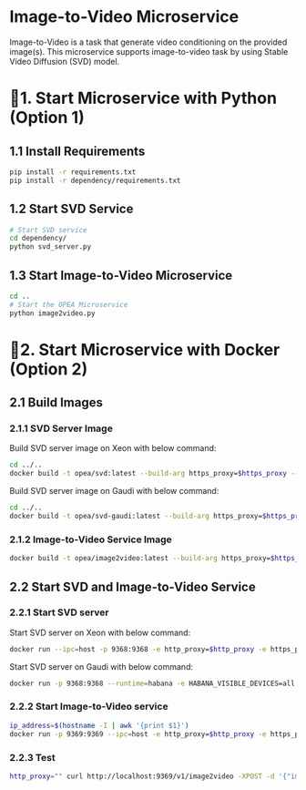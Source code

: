 # Image-to-Video Microservice

Image-to-Video is a task that generate video conditioning on the provided image(s). This microservice supports image-to-video task by using Stable Video Diffusion (SVD) model.

# 🚀1. Start Microservice with Python (Option 1)

## 1.1 Install Requirements

```bash
pip install -r requirements.txt
pip install -r dependency/requirements.txt
```

## 1.2 Start SVD Service

```bash
# Start SVD service
cd dependency/
python svd_server.py
```

## 1.3 Start Image-to-Video Microservice

```bash
cd ..
# Start the OPEA Microservice
python image2video.py
```

# 🚀2. Start Microservice with Docker (Option 2)

## 2.1 Build Images

### 2.1.1 SVD Server Image

Build SVD server image on Xeon with below command:

```bash
cd ../..
docker build -t opea/svd:latest --build-arg https_proxy=$https_proxy --build-arg http_proxy=$http_proxy -f comps/image2video/dependency/Dockerfile .
```

Build SVD server image on Gaudi with below command:

```bash
cd ../..
docker build -t opea/svd-gaudi:latest --build-arg https_proxy=$https_proxy --build-arg http_proxy=$http_proxy -f comps/image2video/dependency/Dockerfile.intel_hpu .
```

### 2.1.2 Image-to-Video Service Image

```bash
docker build -t opea/image2video:latest --build-arg https_proxy=$https_proxy --build-arg http_proxy=$http_proxy -f comps/image2video/Dockerfile .
```

## 2.2 Start SVD and Image-to-Video Service

### 2.2.1 Start SVD server

Start SVD server on Xeon with below command:

```bash
docker run --ipc=host -p 9368:9368 -e http_proxy=$http_proxy -e https_proxy=$https_proxy opea/svd:latest
```

Start SVD server on Gaudi with below command:

```bash
docker run -p 9368:9368 --runtime=habana -e HABANA_VISIBLE_DEVICES=all -e OMPI_MCA_btl_vader_single_copy_mechanism=none --cap-add=sys_nice --ipc=host -e http_proxy=$http_proxy -e https_proxy=$https_proxy opea/svd-gaudi:latest
```

### 2.2.2 Start Image-to-Video service

```bash
ip_address=$(hostname -I | awk '{print $1}')
docker run -p 9369:9369 --ipc=host -e http_proxy=$http_proxy -e https_proxy=$https_proxy -e SVD_ENDPOINT=http://$ip_address:9368 opea/image2video:latest
```

### 2.2.3 Test

```bash
http_proxy="" curl http://localhost:9369/v1/image2video -XPOST -d '{"images_path":[{"image_path":"https://huggingface.co/datasets/huggingface/documentation-images/resolve/main/diffusers/svd/rocket.png"}]}' -H 'Content-Type: application/json'
```
